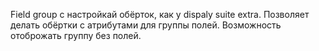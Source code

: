 Field group с настройкай обёрток, как у dispaly suite extra.
Позволяет делать обёртки с атрибутами для группы полей.
Возможность отоброжать группу без полей.
